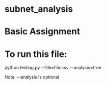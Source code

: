 # subnet_analysis
# Basic Assignment
# To run this file: 
python testing.py --file=file.csv --analysis=true

Note: --analysis is optional
